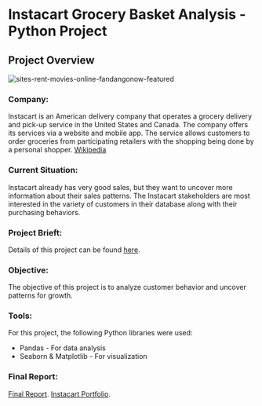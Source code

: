 # Instacart Grocery Basket Analysis - Python Project
## **Project Overview**

![sites-rent-movies-online-fandangonow-featured](https://miro.medium.com/v2/resize:fit:1400/0*61CHD4DVs44iL9TE)

### **Company:**<br>
Instacart is an American delivery company that operates a grocery delivery and pick-up service in the United States and Canada. The company offers its services via a website and mobile app. The service allows customers to order groceries from participating retailers with the shopping being done by a personal shopper. [Wikipedia](https://en.wikipedia.org/wiki/Instacart)

### **Current Situation:**<br>
Instacart already has very good sales, but they want to uncover more information about their sales patterns. The Instacart stakeholders are most interested in the variety of customers in their database along with their purchasing behaviors. 

### **Project Brieft:**<br>
Details of this project can be found [here](https://drive.google.com/file/d/1TfmLX7bXt0N15lU57NtwaBwZdp8ZJXOG/view?usp=sharing).

### **Objective:**<br>
The objective of this project is to analyze customer behavior and uncover patterns for growth.

### **Tools:**<br>
For this project, the following Python libraries were used:
- Pandas - For data analysis
- Seaborn & Matplotlib - For visualization

### **Final Report:**<br>
[Final Report](https://drive.google.com/file/d/1G3B9sfZjDeyQVxhJbSqI3ZpqTXQDN1N7/view?usp=sharing).
[Instacart Portfolio](https://nataliaviolii.github.io/DataAnalyticsPortfolio/portfolio.python.html).

